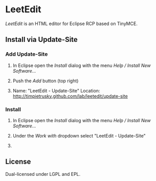 # LeetEdit

*LeetEdit* is an HTML editor for Eclipse RCP based on TinyMCE. 

## Install via Update-Site

### Add Update-Site

1. In Eclipse open the *Install* dialog with the menu _*Help / Install New Software...*_

2. Push the *Add* button (top right)

3. Name: "LeetEdit - Update-Site"
   Location: http://timpietrusky.github.com/lab/leetedit/update-site

### Install

1. In Eclipse open the *Install* dialog with the menu _*Help / Install New Software...*_

2. Under the *Work with* dropdown select "LeetEdit - Update-Site"

3. 


## License

Dual-licensed under LGPL and EPL.
